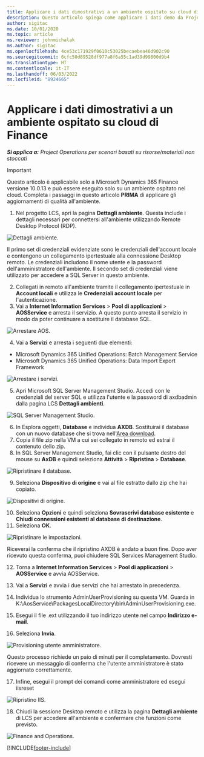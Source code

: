 ```yaml
---
title: Applicare i dati dimostrativi a un ambiente ospitato su cloud di Finance
description: Questo articolo spiega come applicare i dati demo da Project Operations a un ambiente ospitato su Dynamics 365 Finance Cloud.
author: sigitac
ms.date: 10/01/2020
ms.topic: article
ms.reviewer: johnmichalak
ms.author: sigitac
ms.openlocfilehash: 4ce53c171929f0610c53025becaebea46d902c90
ms.sourcegitcommit: 6cfc50d89528df977a8f6a55c1ad39d99800d9b4
ms.translationtype: HT
ms.contentlocale: it-IT
ms.lasthandoff: 06/03/2022
ms.locfileid: "8924665"
---
```

# <a name="apply-demo-data-to-a-finance-cloud-hosted-environment"></a>Applicare i dati dimostrativi a un ambiente ospitato su cloud di Finance

_**Si applica a:** Project Operations per scenari basati su risorse/materiali non stoccati_

> [!IMPORTANT]
> Questo articolo è applicabile solo a Microsoft Dynamics 365 Finance versione 10.0.13 e può essere eseguito solo su un ambiente ospitato nel cloud. Completa i passaggi in questo articolo **PRIMA** di applicare gli aggiornamenti di qualità all'ambiente.

1. Nel progetto LCS, apri la pagina **Dettagli ambiente**. Questa include i dettagli necessari per connettersi all'ambiente utilizzando Remote Desktop Protocol (RDP).

![Dettagli ambiente.](./media/1EnvironmentDetails.png)

Il primo set di credenziali evidenziate sono le credenziali dell'account locale e contengono un collegamento ipertestuale alla connessione Desktop remoto. Le credenziali includono il nome utente e la password dell'amministratore dell'ambiente. Il secondo set di credenziali viene utilizzato per accedere a SQL Server in questo ambiente.

2. Collegati in remoto all'ambiente tramite il collegamento ipertestuale in **Account locali** e utilizza le **Credenziali account locale** per l'autenticazione.
3. Vai a **Internet Information Services** > **Pool di applicazioni** > **AOSService** e arresta il servizio. A questo punto arresta il servizio in modo da poter continuare a sostituire il database SQL.

![Arrestare AOS.](./media/2StopAOS.png)

4. Vai a **Servizi** e arresta i seguenti due elementi:

- Microsoft Dynamics 365 Unified Operations: Batch Management Service
- Microsoft Dynamics 365 Unified Operations: Data Import Export Framework

![Arrestare i servizi.](./media/3StopServices.png)

5. Apri Microsoft SQL Server Management Studio. Accedi con le credenziali del server SQL e utilizza l'utente e la password di axdbadmin dalla pagina LCS **Dettagli ambienti**.

![SQL Server Management Studio.](./media/4SSMS.png)

6. In Esplora oggetti, **Database** e individua **AXDB**. Sostituirai il database con un nuovo database che si trova nell'[Area download](https://download.microsoft.com/download/1/a/3/1a314bd2-b082-4a87-abdc-1ba26c92b63d/ProjOpsDemoDataFOGARelease.zip). 
7. Copia il file zip nella VM a cui sei collegato in remoto ed estrai il contenuto dello zip.
8. In SQL Server Management Studio, fai clic con il pulsante destro del mouse su **AxDB** e quindi seleziona **Attività** > **Ripristina** > **Database**.

![Ripristinare il database.](./media/5RestoreDatabase.png)

9. Seleziona **Dispositivo di origine** e vai al file estratto dallo zip che hai copiato.

![Dispositivi di origine.](./media/6SourceDevice.png)

10. Seleziona **Opzioni** e quindi seleziona **Sovrascrivi database esistente** e **Chiudi connessioni esistenti al database di destinazione**. 
11. Seleziona **OK**.

![Ripristinare le impostazioni.](./media/7RestoreSetting.png)

Riceverai la conferma che il ripristino AXDB è andato a buon fine. Dopo aver ricevuto questa conferma, puoi chiudere SQL Services Management Studio.

12. Torna a **Internet Information Services** > **Pool di applicazioni** > **AOSService** e avvia AOSService.
13. Vai a **Servizi** e avvia i due servizi che hai arrestato in precedenza.

14. Individua lo strumento AdminUserProvisioning su questa VM. Guarda in K:\AosService\PackagesLocalDirectory\bin\AdminUserProvisioning.exe.
15. Esegui il file .ext utilizzando il tuo indirizzo utente nel campo **Indirizzo e-mail**. 
16. Seleziona **Invia**.

![Provisioning utente amministratore.](./media/8AdminUserProvisioning.png)

Questo processo richiede un paio di minuti per il completamento. Dovresti ricevere un messaggio di conferma che l'utente amministratore è stato aggiornato correttamente.

17. Infine, esegui il prompt dei comandi come amministratore ed esegui iisreset

![Ripristino IIS.](./media/9IISReset.png)

18. Chiudi la sessione Desktop remoto e utilizza la pagina **Dettagli ambiente** di LCS per accedere all'ambiente e confermare che funzioni come previsto.

![Finance and Operations.](./media/10FinanceAndOperations.png)


[!INCLUDE[footer-include](../includes/footer-banner.md)]